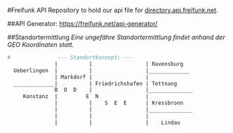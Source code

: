 #Freifunk API
Repository to hold our api file for [directory.api.freifunk.net](https://github.com/freifunk/directory.api.freifunk.net).

##API Generator:
https://freifunk.net/api-generator/


##Standortermittlung
*Eine ungefähre Standortermittlung findet anhand der GEO Koordinaten statt.*

```bash
#               --- Standortkonzept: ---
               |          |                 | Ravensburg
  Ueberlingen  |          |                 |_____________
               | Markdorf |                 |
  _____________|          | Friedrichshafen | Tettnang
               B  O  D    |                 |______________
     Konstanz  |         E  N               |
               |          |    S  E  E      | Kressbronn
               |          |                 |______________
               |          |                 |
               |          |                 |    Lindau
```


